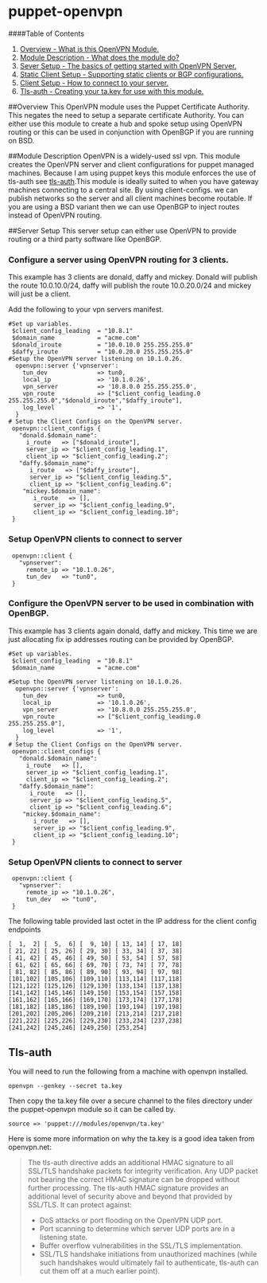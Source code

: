 puppet-openvpn
==============

####Table of Contents

1. [Overview - What is this OpenVPN Module.](#overview)
2. [Module Description - What does the module do?](#module-description)
3. [Sever Setup - The basics of getting started with OpenVPN Server. ](#server-setup)
4. [Static Client Setup - Supporting static clients or BGP configurations. ](#static-client-setup)
5. [Client Setup - How to connect to your server. ](#client-setup)
6. [Tls-auth - Creating your ta.key for use with this module. ](#tls-auth)

##Overview
This OpenVPN module uses the Puppet Certificate Authority. This negates the need to setup a separate certificate Authority. You can either use this module to create a hub and spoke setup using OpenVPN routing or this can be used in conjunction with OpenBGP if you are running on BSD. 

##Module Description
OpenVPN is a widely-used ssl vpn. This module creates the OpenVPN server and client configurations for puppet managed machines. 
Because I am using puppet keys this module enforces the use of tls-auth see [tls-auth](#tls-auth).This module
is ideally suited to when you have gateway machines connecting to a central site. By using client-configs. 
we can publish networks so the server and all client machines become routable. If you are using a BSD variant then we can use
OpenBGP to inject routes instead of OpenVPN routing. 

##Server Setup
This server setup can either use OpenVPN to provide routing or a third party software like OpenBGP.

### Configure a server using OpenVPN routing for 3 clients. 
This example has 3 clients are donald, daffy and mickey. Donald will publish the route 10.0.10.0/24, daffy will publish the route 10.0.20.0/24 and mickey will just be a client. 

Add the following to your vpn servers manifest.

 ```
#Set up variables. 
  $client_config_leading  = "10.8.1"
  $domain_name            = "acme.com"
  $donald_iroute          = "10.0.10.0 255.255.255.0"
  $daffy_iroute           = "10.0.20.0 255.255.255.0"
#Setup the OpenVPN server listening on 10.1.0.26.
   openvpn::server {'vpnserver':
     tun_dev              => tun0,
     local_ip             => '10.1.0.26',
     vpn_server           => '10.8.0.0 255.255.255.0',
     vpn_route            => ["$client_config_leading.0 255.255.255.0","$donald_iroute","$daffy_iroute"],
     log_level            => '1',
   } 
# Setup the Client Configs on the OpenVPN server.
  openvpn::client_configs {
    "donald.$domain_name":
      i_route   => ["$donald_iroute"],
      server_ip => "$client_config_leading.1",
      client_ip => "$client_config_leading.2";
    "daffy.$domain_name":
       i_route   => ["$daffy_iroute"],
       server_ip => "$client_config_leading.5",
       client_ip => "$client_config_leading.6";
     "mickey.$domain_name":
        i_route   => [],
        server_ip => "$client_config_leading.9",
        client_ip => "$client_config_leading.10";
  }
 ```

### Setup OpenVPN clients to connect to server

 ```
  openvpn::client {
    "vpnserver":
      remote_ip => "10.1.0.26",
      tun_dev   => "tun0",
  }
 ```                                                              

### Configure the OpenVPN server to be used in combination with OpenBGP.  
This example has 3 clients again donald, daffy and mickey. This time we are just allocating fix ip addresses routing can
be provided by OpenBGP.


 ```
#Set up variables. 
  $client_config_leading  = "10.8.1"
  $domain_name            = "acme.com"

#Setup the OpenVPN server listening on 10.1.0.26.
   openvpn::server {'vpnserver':
     tun_dev              => tun0,
     local_ip             => '10.1.0.26',
     vpn_server           => '10.8.0.0 255.255.255.0',
     vpn_route            => ["$client_config_leading.0 255.255.255.0"],
     log_level            => '1',
   } 
# Setup the Client Configs on the OpenVPN server.
  openvpn::client_configs {
    "donald.$domain_name":
      i_route   => [],
      server_ip => "$client_config_leading.1",
      client_ip => "$client_config_leading.2";
    "daffy.$domain_name":
       i_route   => [],
       server_ip => "$client_config_leading.5",
       client_ip => "$client_config_leading.6";
     "mickey.$domain_name":
        i_route   => [],
        server_ip => "$client_config_leading.9",
        client_ip => "$client_config_leading.10";
  }
 ```

### Setup OpenVPN clients to connect to server

 ```
  openvpn::client {
    "vpnserver":
      remote_ip => "10.1.0.26",
      tun_dev   => "tun0",
  }
 ``` 

The following table provided last octet in the IP address for the client config endpoints

 ```
[  1,  2] [  5,  6] [  9, 10] [ 13, 14] [ 17, 18]
[ 21, 22] [ 25, 26] [ 29, 30] [ 33, 34] [ 37, 38]
[ 41, 42] [ 45, 46] [ 49, 50] [ 53, 54] [ 57, 58]
[ 61, 62] [ 65, 66] [ 69, 70] [ 73, 74] [ 77, 78]
[ 81, 82] [ 85, 86] [ 89, 90] [ 93, 94] [ 97, 98]
[101,102] [105,106] [109,110] [113,114] [117,118]
[121,122] [125,126] [129,130] [133,134] [137,138]
[141,142] [145,146] [149,150] [153,154] [157,158]
[161,162] [165,166] [169,170] [173,174] [177,178]
[181,182] [185,186] [189,190] [193,194] [197,198]
[201,202] [205,206] [209,210] [213,214] [217,218]
[221,222] [225,226] [229,230] [233,234] [237,238]
[241,242] [245,246] [249,250] [253,254]
 ```

## Tls-auth
You will need to run the following from a machine with openvpn installed.  

 ```
openvpn --genkey --secret ta.key
 ```
Then copy the ta.key file over a secure channel to the files directory under the puppet-openvpn module so it can be called by.
 ```
 source => 'puppet:///modules/openvpn/ta.key'
 ```

Here is some more information on why the ta.key is a good idea taken from openvpn.net:

>The tls-auth directive adds an additional HMAC signature to all SSL/TLS handshake packets for integrity verification. Any UDP packet not bearing the correct HMAC signature can be dropped without further processing. The tls-auth HMAC signature provides an additional level of security above and beyond that provided by SSL/TLS. It can protect against:
>   * DoS attacks or port flooding on the OpenVPN UDP port.
>   * Port scanning to determine which server UDP ports are in a listening state.
>   * Buffer overflow vulnerabilities in the SSL/TLS implementation.
>   * SSL/TLS handshake initiations from unauthorized machines (while such handshakes would ultimately fail to authenticate, tls-auth can cut them off at a much earlier point).



